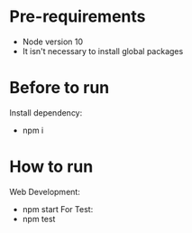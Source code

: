 # Pre-requirements
- Node version 10
- It isn't necessary to install global packages

# Before to run
Install dependency:
- npm i

# How to run
Web Development: 
- npm start
For Test:
- npm test
